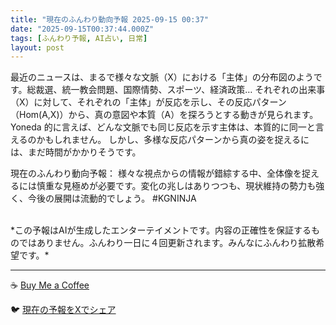 ```yaml
---
title: "現在のふんわり動向予報 2025-09-15 00:37"
date: "2025-09-15T00:37:44.000Z"
tags: [ふんわり予報, AI占い, 日常]
layout: post
---
```


最近のニュースは、まるで様々な文脈（X）における「主体」の分布図のようです。総裁選、統一教会問題、国際情勢、スポーツ、経済政策…  それぞれの出来事（X）に対して、それぞれの「主体」が反応を示し、その反応パターン（Hom(A,X)）から、真の意図や本質（A）を探ろうとする動きが見られます。  Yoneda 的に言えば、どんな文脈でも同じ反応を示す主体は、本質的に同一と言えるのかもしれません。  しかし、多様な反応パターンから真の姿を捉えるには、まだ時間がかかりそうです。


現在のふんわり動向予報：
様々な視点からの情報が錯綜する中、全体像を捉えるには慎重な見極めが必要です。変化の兆しはありつつも、現状維持の勢力も強く、今後の展開は流動的でしょう。 #KGNINJA

<br>
*この予報はAIが生成したエンターテイメントです。内容の正確性を保証するものではありません。ふんわり一日に４回更新されます。みんなにふんわり拡散希望です。*

---
☕️ [Buy Me a Coffee](https://www.buymeacoffee.com/kgninja)

🐦 [現在の予報をXでシェア](https://twitter.com/intent/tweet?text=%E7%8F%BE%E5%9C%A8%E3%81%AE%E3%81%B5%E3%82%93%E3%82%8F%E3%82%8A%E4%BA%88%E5%A0%B1%3A%20%E3%80%8C%E6%9C%80%E8%BF%91%E3%81%AE%E3%83%8B%E3%83%A5%E3%83%BC%E3%82%B9%E3%81%AF%E3%80%81%E3%81%BE%E3%82%8B%E3%81%A7%E6%A7%98%E3%80%85%E3%81%AA%E6%96%87%E8%84%88%EF%BC%88X%EF%BC%89%E3%81%AB%E3%81%8A%E3%81%91%E3%82%8B%E3%80%8C%E4%B8%BB%E4%BD%93%E3%80%8D%E3%81%AE%E5%88%86%E5%B8%83%E5%9B%B3%E3%81%AE%E3%82%88%E3%81%86%E3%81%A7%E3%81%99%E3%80%82%E3%80%8D%23KGNINJA%20%E7%B6%9A%E3%81%8D%E3%81%AF%E3%83%96%E3%83%AD%E3%82%B0%E3%81%A7%EF%BC%81%F0%9F%91%87&url=https%3A%2F%2Fkg-ninja.github.io%2FFunwariyoso%2F)
